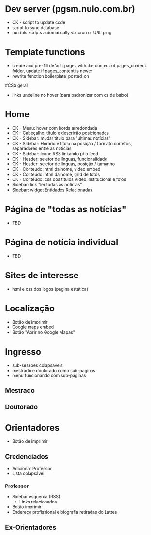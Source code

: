 # Dev server (pgsm.nulo.com.br)

* OK - script to update code
* script to sync database
* run this scripts automatically via cron or URL ping

# Template functions

* create and pre-fill default pages with the content of pages\_content folder, update if pages_content is newer
* rewrite function boilerplate\_posted\_on

#CSS geral

* links undeline no hover (para padronizar com os de baixo)

# Home

* OK - Menu: hover com borda arredondada
* OK - Cabeçalho: título e descrição posicionados
* OK - Sidebar: mudar título para \"últimas notícias\"
* OK - Sidebar: Horario e título na posição / formato corretos, separadores entre as noticias
* OK - Sidebar: ícone RSS linkando p/ o feed
* OK - Header: seletor de línguas, funcionalidade
* OK - Header: seletor de línguas, posição / tamanho
* OK - Conteúdo: html da home, video embed
* OK - Conteúdo: html da home, grid de fotos
* OK - Conteúdo: css dos títulos Video institucional e fotos
* Sidebar: link "ler todas as notícias"
* Sidebar: widget Entidades Relacionadas

# Página de "todas as notícias"

* TBD

# Página de notícia individual

* TBD

# Sites de interesse

* html e css dos logos (página estática)

# Localização

* Botão de imprimir
* Google maps embed
* Botão "Abrir no Google Mapas"

# Ingresso

* sub-sessoes colapsaveis
* mestrado e doutorado como sub-paginas
* menu funcionando com sub-páginas

## Mestrado

## Doutorado


# Orientadores

* Botão de imprimir

## Credenciados

* Adicionar Professor
* Lista colapsável

### Professor

* Sidebar esquerda (RSS)
  * Links relacionados
* Botão imprimir
* Endereço profissional e biografia retiradas do Lattes

## Ex-Orientadores
